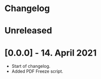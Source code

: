 # Changelog

# Unreleased

# [0.0.0] - 14. April 2021
- Start of changelog.
- Added PDF Freeze script. 
